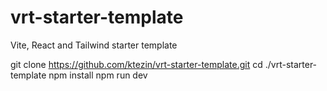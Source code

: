 # vrt-starter-template
Vite, React and Tailwind starter template

git clone https://github.com/ktezin/vrt-starter-template.git
cd ./vrt-starter-template
npm install
npm run dev
